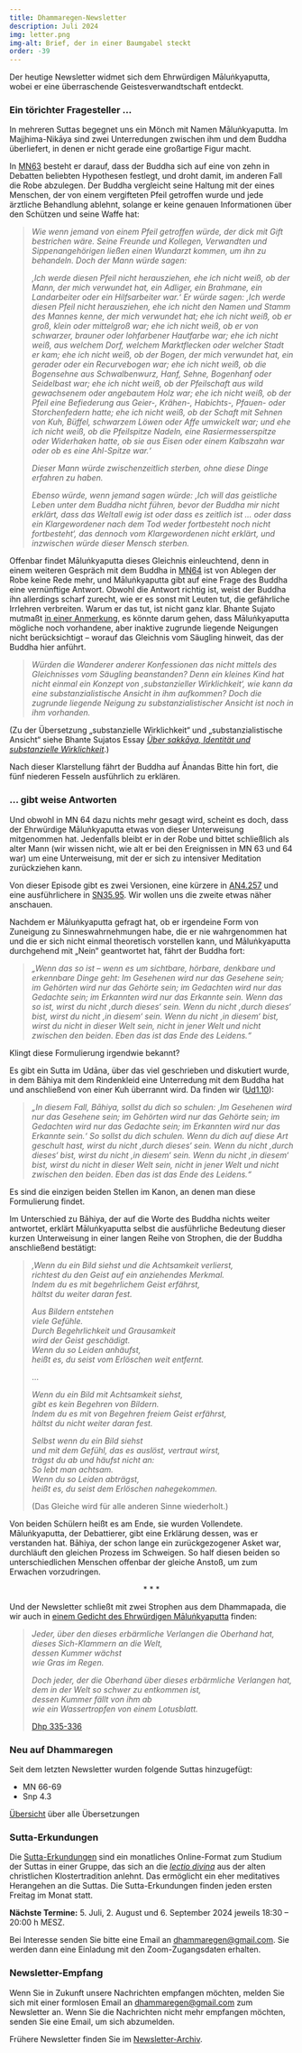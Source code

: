 ```yaml
---
title: Dhammaregen-Newsletter
description: Juli 2024
img: letter.png
img-alt: Brief, der in einer Baumgabel steckt
order: -39
---
```


Der heutige Newsletter widmet sich dem Ehrwürdigen Māluṅkyaputta, wobei er eine überraschende Geistesverwandtschaft entdeckt.

### Ein törichter Fragesteller …

In mehreren Suttas begegnet uns ein Mönch mit Namen Māluṅkyaputta. Im Majjhima-Nikāya sind zwei Unterredungen zwischen ihm und dem Buddha überliefert, in denen er nicht gerade eine großartige Figur macht.

In [MN63](#/sutta/mn63/de/sabbamitta) besteht er darauf, dass der Buddha sich auf eine von zehn in Debatten beliebten Hypothesen festlegt, und droht damit, im anderen Fall die Robe abzulegen. Der Buddha vergleicht seine Haltung mit der eines Menschen, der von einem vergifteten Pfeil getroffen wurde und jede ärztliche Behandlung ablehnt, solange er keine genauen Informationen über den Schützen und seine Waffe hat:

>*Wie wenn jemand von einem Pfeil getroffen würde, der dick mit Gift bestrichen wäre. Seine Freunde und Kollegen, Verwandten und Sippenangehörigen ließen einen Wundarzt kommen, um ihn zu behandeln. Doch der Mann würde sagen:*  
>
>*‚Ich werde diesen Pfeil nicht herausziehen, ehe ich nicht weiß, ob der Mann, der mich verwundet hat, ein Adliger, ein Brahmane, ein Landarbeiter oder ein Hilfsarbeiter war.‘ Er würde sagen: ‚Ich werde diesen Pfeil nicht herausziehen, ehe ich nicht den Namen und Stamm des Mannes kenne, der mich verwundet hat; ehe ich nicht weiß, ob er groß, klein oder mittelgroß war; ehe ich nicht weiß, ob er von schwarzer, brauner oder lohfarbener Hautfarbe war; ehe ich nicht weiß, aus welchem Dorf, welchem Marktflecken oder welcher Stadt er kam; ehe ich nicht weiß, ob der Bogen, der mich verwundet hat, ein gerader oder ein Recurvebogen war; ehe ich nicht weiß, ob die Bogensehne aus Schwalbenwurz, Hanf, Sehne, Bogenhanf oder Seidelbast war; ehe ich nicht weiß, ob der Pfeilschaft aus wild gewachsenem oder angebautem Holz war; ehe ich nicht weiß, ob der Pfeil eine Befiederung aus Geier-, Krähen-, Habichts-, Pfauen- oder Storchenfedern hatte; ehe ich nicht weiß, ob der Schaft mit Sehnen von Kuh, Büffel, schwarzem Löwen oder Affe umwickelt war; und ehe ich nicht weiß, ob die Pfeilspitze Nadeln, eine Rasiermesserspitze oder Widerhaken hatte, ob sie aus Eisen oder einem Kalbszahn war oder ob es eine Ahl-Spitze war.‘*  
>
>*Dieser Mann würde zwischenzeitlich sterben, ohne diese Dinge erfahren zu haben.*  
>
>*Ebenso würde, wenn jemand sagen würde: ‚Ich will das geistliche Leben unter dem Buddha nicht führen, bevor der Buddha mir nicht erklärt, dass das Weltall ewig ist oder dass es zeitlich ist … oder dass ein Klargewordener nach dem Tod weder fortbesteht noch nicht fortbesteht‘, das dennoch vom Klargewordenen nicht erklärt, und inzwischen würde dieser Mensch sterben.*

Offenbar findet Māluṅkyaputta dieses Gleichnis einleuchtend, denn in einem weiteren Gespräch mit dem Buddha in [MN64](#/sutta/mn64/de/sabbamitta) ist von Ablegen der Robe keine Rede mehr, und Māluṅkyaputta gibt auf eine Frage des Buddha eine vernünftige Antwort. Obwohl die Antwort richtig ist, weist der Buddha ihn allerdings scharf zurecht, wie er es sonst mit Leuten tut, die gefährliche Irrlehren verbreiten. Warum er das tut, ist nicht ganz klar. Bhante Sujato mutmaßt [in einer Anmerkung](https://suttacentral.net/mn64/en/sujato?lang=de&layout=linebyline&reference=main&notes=sidenotes&highlight=false&script=latin#3.1), es könnte darum gehen, dass Māluṅkyaputta mögliche noch vorhandene, aber inaktive zugrunde liegende Neigungen nicht berücksichtigt – worauf das Gleichnis vom Säugling hinweit, das der Buddha hier anführt.

>*Würden die Wanderer anderer Konfessionen das nicht mittels des Gleichnisses vom Säugling beanstanden? Denn ein kleines Kind hat nicht einmal ein Konzept von ‚substanzieller Wirklichkeit‘, wie kann da eine substanzialistische Ansicht in ihm aufkommen? Doch die zugrunde liegende Neigung zu substanzialistischer Ansicht ist noch in ihm vorhanden.*

(Zu der Übersetzung „substanzielle Wirklichkeit“ und „substanzialistische Ansicht“ siehe Bhante Sujatos Essay [*Über sakkāya, Identität und substanzielle Wirklichkeit*](#/wiki/buddhismuskunde/sakkaya).)

Nach dieser Klarstellung fährt der Buddha auf Ānandas Bitte hin fort, die fünf niederen Fesseln ausführlich zu erklären.

### … gibt weise Antworten

Und obwohl in MN 64 dazu nichts mehr gesagt wird, scheint es doch, dass der Ehrwürdige Māluṅkyaputta etwas von dieser Unterweisung mitgenommen hat. Jedenfalls bleibt er in der Robe und bittet schließlich als alter Mann (wir wissen nicht, wie alt er bei den Ereignissen in MN 63 und 64 war) um eine Unterweisung, mit der er sich zu intensiver Meditation zurückziehen kann.

Von dieser Episode gibt es zwei Versionen, eine kürzere in [AN4.257](#/sutta/an4.257/de/sabbamitta) und eine ausführlichere in [SN35.95](#/sutta/sn35.95/de/sabbamitta). Wir wollen uns die zweite etwas näher anschauen.

Nachdem er Māluṅkyaputta gefragt hat, ob er irgendeine Form von Zuneigung zu Sinneswahrnehmungen habe, die er nie wahrgenommen hat und die er sich nicht einmal theoretisch vorstellen kann, und Māluṅkyaputta durchgehend mit „Nein“ geantwortet hat, fährt der Buddha fort:

>*„Wenn das so ist – wenn es um sichtbare, hörbare, denkbare und erkennbare Dinge geht: Im Gesehenen wird nur das Gesehene sein; im Gehörten wird nur das Gehörte sein; im Gedachten wird nur das Gedachte sein; im Erkannten wird nur das Erkannte sein. Wenn das so ist, wirst du nicht ‚durch dieses‘ sein. Wenn du nicht ‚durch dieses‘ bist, wirst du nicht ‚in diesem‘ sein. Wenn du nicht ‚in diesem‘ bist, wirst du nicht in dieser Welt sein, nicht in jener Welt und nicht zwischen den beiden. Eben das ist das Ende des Leidens.“*

Klingt diese Formulierung irgendwie bekannt?

Es gibt ein Sutta im Udāna, über das viel geschrieben und diskutiert wurde, in dem Bāhiya mit dem Rindenkleid eine Unterredung mit dem Buddha hat und anschließend von einer Kuh überrannt wird. Da finden wir ([Ud1.10](#/sutta/ud1.10/de/sabbamitta)):

>*„In diesem Fall, Bāhiya, sollst du dich so schulen: ‚Im Gesehenen wird nur das Gesehene sein; im Gehörten wird nur das Gehörte sein; im Gedachten wird nur das Gedachte sein; im Erkannten wird nur das Erkannte sein.‘ So sollst du dich schulen. Wenn du dich auf diese Art geschult hast, wirst du nicht ‚durch dieses‘ sein. Wenn du nicht ‚durch dieses‘ bist, wirst du nicht ‚in diesem‘ sein. Wenn du nicht ‚in diesem‘ bist, wirst du nicht in dieser Welt sein, nicht in jener Welt und nicht zwischen den beiden. Eben das ist das Ende des Leidens.“*

Es sind die einzigen beiden Stellen im Kanon, an denen man diese Formulierung findet.

Im Unterschied zu Bāhiya, der auf die Worte des Buddha nichts weiter antwortet, erklärt Māluṅkyaputta selbst die ausführliche Bedeutung dieser kurzen Unterweisung in einer langen Reihe von Strophen, die der Buddha anschließend bestätigt:

>*‚Wenn du ein Bild siehst und die Achtsamkeit verlierst,*  
>*richtest du den Geist auf ein anziehendes Merkmal.*  
>*Indem du es mit begehrlichem Geist erfährst,*  
>*hältst du weiter daran fest.*
>
>*Aus Bildern entstehen*  
>*viele Gefühle.*  
>*Durch Begehrlichkeit und Grausamkeit*  
>*wird der Geist geschädigt.*  
>*Wenn du so Leiden anhäufst,*  
>*heißt es, du seist vom Erlöschen weit entfernt.*
>
>…
>
>*Wenn du ein Bild mit Achtsamkeit siehst,*  
>*gibt es kein Begehren von Bildern.*  
>*Indem du es mit von Begehren freiem Geist erfährst,*  
>*hältst du nicht weiter daran fest.*
>
>*Selbst wenn du ein Bild siehst*  
>*und mit dem Gefühl, das es auslöst, vertraut wirst,*  
>*trägst du ab und häufst nicht an:*  
>*So lebt man achtsam.*  
>*Wenn du so Leiden abträgst,*  
>*heißt es, du seist dem Erlöschen nahegekommen.*
>
>(Das Gleiche wird für alle anderen Sinne wiederholt.)

Von beiden Schülern heißt es am Ende, sie wurden Vollendete. Māluṅkyaputta, der Debattierer, gibt eine Erklärung dessen, was er verstanden hat. Bāhiya, der schon lange ein zurückgezogener Asket war, durchläuft den gleichen Prozess im Schweigen. So half diesen beiden so unterschiedlichen Menschen offenbar der gleiche Anstoß, um zum Erwachen vorzudringen.

<div style="text-align: center;">* * *</div>

Und der Newsletter schließt mit zwei Strophen aus dem Dhammapada, die wir auch in [einem Gedicht des Ehrwürdigen Māluṅkyaputta](#/sutta/thag6.5/de/sabbamitta) finden:

>*Jeder, über den dieses erbärmliche Verlangen die Oberhand hat,*  
>*dieses Sich-Klammern an die Welt,*  
>*dessen Kummer wächst*  
>*wie Gras im Regen.*  
>
>*Doch jeder, der die Oberhand über dieses erbärmliche Verlangen hat,*  
>*dem in der Welt so schwer zu entkommen ist,*  
>*dessen Kummer fällt von ihm ab*  
>*wie ein Wassertropfen von einem Lotusblatt.*
>
>[Dhp 335-336](#/sutta/dhp335:1/de/sabbamitta) 

### Neu auf Dhammaregen

Seit dem letzten Newsletter wurden folgende Suttas hinzugefügt:

- MN 66-69
- Snp 4.3

[Übersicht](#/wiki/uebersetzung/uebersicht) über alle Übersetzungen

### Sutta-Erkundungen 

Die [Sutta-Erkundungen](#/wiki/erkundung) sind ein monatliches Online-Format zum Studium der Suttas in einer Gruppe, das sich an die [*lectio divina*](https://de.wikipedia.org/wiki/Lectio_divina) aus der alten christlichen Klostertradition anlehnt. Das ermöglicht ein eher meditatives Herangehen an die Suttas. Die Sutta-Erkundungen finden jeden ersten Freitag im Monat statt. 

**Nächste Termine:** 5. Juli, 2. August und 6. September 2024 jeweils 18:30 – 20:00 h MESZ.

Bei Interesse senden Sie bitte eine Email an [dhammaregen@gmail.com](mailto:dhammaregen@gmail.com). Sie werden dann eine Einladung mit den Zoom-Zugangsdaten erhalten.

### Newsletter-Empfang

Wenn Sie in Zukunft unsere Nachrichten empfangen möchten, melden Sie sich mit einer formlosen Email an [dhammaregen@gmail.com](mailto:dhammaregen@gmail.com) zum Newsletter an. Wenn Sie die Nachrichten nicht mehr empfangen möchten, senden Sie eine Email, um sich abzumelden. 

Frühere Newsletter finden Sie im [Newsletter-Archiv](#/wiki/news/inhalt).